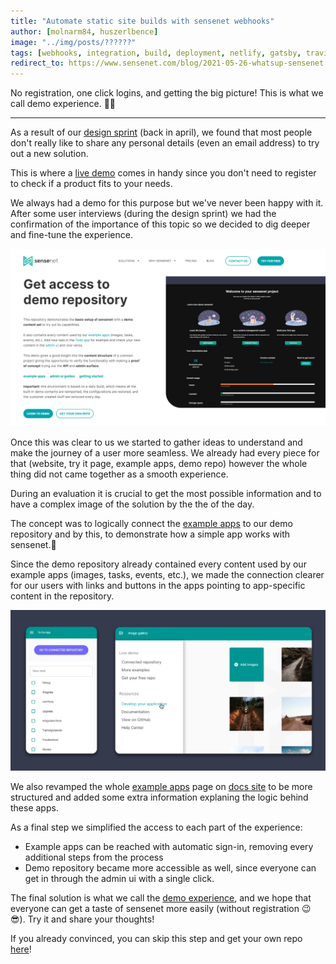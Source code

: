```yaml
---
title: "Automate static site builds with sensenet webhooks"
author: [molnarm84, huszerlbence]
image: "../img/posts/??????"
tags: [webhooks, integration, build, deployment, netlify, gatsby, travis ci]
redirect_to: https://www.sensenet.com/blog/2021-05-26-whatsup-sensenet
---
```


No registration, one click logins, and getting the big picture! This is what we call demo experience. 🦄🌈

---

As a result of our [design sprint](https://www.sensenet.com/blog/2021-03-24-sncom-design-sprint) (back in april), we found that most people don't really like to share any personal details (even an email address) to try out a new solution.

This is where a [live demo](https://www.sensenet.com/tryit) comes in handy since you don't need to register to check if a product fits to your needs.

We always had a demo for this purpose but we've never been happy with it. After some user interviews (during the design sprint) we had the confirmation of the importance of this topic so we decided to dig deeper and fine-tune the experience. 

<p align="center">
<img src="/img/posts/tryit_page.png" alt="try it page">
</p>

Once this was clear to us we started to gather ideas to understand and make the journey of a user more seamless. We already had every piece for that (website, try it page, example apps, demo repo) however the whole thing did not came together as a smooth experience.

During an evaluation it is crucial to get the most possible information and to have a complex image of the solution by the the of the day.

The concept was to logically connect the [example apps](https://docs.sensenet.com/example-apps) to our demo repository and by this, to demonstrate how a simple app works with sensenet.🤔

Since the demo repository already contained every content used by our example apps (images, tasks, events, etc.), we made the connection clearer for our users with links and buttons in the apps pointing to app-specific content in the repository.

<p align="center">
<img src="/img/posts/linksNbuttons_exampleapp.png" alt="example app link and button">
</p>

We also revamped the whole [example apps](https://docs.sensenet.com/example-apps) page on [docs site](https://docs.sensenet.com/) to be more structured and added some extra information explaning the logic behind these apps.

As a final step we simplified the access to each part of the experience:
- Example apps can be reached with automatic sign-in, removing every additional steps from the process
- Demo repository became more accessible as well, since everyone can get in through the admin ui with a single click.

The final solution is what we call the [demo experience](https://www.sensenet.com/tryit), and we hope that everyone can get a taste of sensenet more easily (without registration 😉😎). Try it and share your thoughts!

If you already convinced, you can skip this step and get your own repo [here](https://profile.sensenet.com/?redirectToLogin)!
